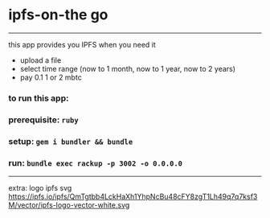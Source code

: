 # ipfs-on-the go

---


this app provides you IPFS when you need it

- upload a file
- select time range (now to 1 month, now to 1 year, now to 2 years)
- pay 0.1 1 or 2 mbtc



### to run this app:


### prerequisite: `ruby`

### setup: `gem i bundler && bundle`

### run: `bundle exec rackup -p 3002 -o 0.0.0.0`


---

extra: logo ipfs svg https://ipfs.io/ipfs/QmTgtbb4LckHaXh1YhpNcBu48cFY8zgT1Lh49q7q7ksf3M/vector/ipfs-logo-vector-white.svg
